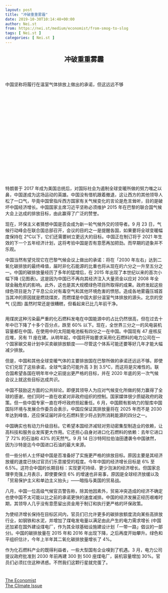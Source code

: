 ```yaml
---
layout: post
title: "冲破重重雾霾"
date: 2019-10-30T10:14:48+00:00
author: Nei.st
from: https://nei.st/medium/economist/from-smog-to-slog
tags: [ Nei.st ]
categories: [ Nei.st ]
---
```


<article class="post-7612 post type-post status-publish format-standard hentry category-economist tag-the-climate-issue" id="post-7612">
 <header class="page-header medium Archives">
  <div class="page-header__image">
  </div>
  <div class="page-header__content">
   <h1 class="page-title text-align-center">
    冲破重重雾霾
   </h1>
  </div>
 </header>
 <div class="entry-content aesop-entry-content" id="post-7612-content">
  <link as="font" crossorigin="anonymous" href="//cdn.jsdelivr.net/gh/0nd1jyU39XQ/_/glyph/font-face/0uIzqoZjSuJfvSBnvgXTcApMtcVhMcpr.woff" rel="preload" type="font/woff"/>
  <link as="font" crossorigin="anonymous" href="//cdn.jsdelivr.net/gh/0nd1jyU39XQ/_/glyph/font-face/1sTnSLZWDKucPX6SAk.woff" rel="preload" type="font/woff"/>
  <p class="blog-post__description">
   中国坚称将履行在温室气体排放上做出的承诺，但这远远不够
  </p>
  <span id="more-7612">
  </span>
  <div class="navigation__primary-inner">
   <a class="economist__link-logo" href="//nei.st/medium/economist">
   </a>
  </div>
  <div class="container img component-image">
   <div class="aspectRatioPlaceholder" style="padding-bottom:56.25%;height: 0;">
    <div class="progressiveMedia" data-height="720" data-width="1280">
     <img alt="" class="progressiveMedia-image" data-src="https://cdn.jsdelivr.net/gh/0nd1jyU39XQ/_/img/1/e52bf525ly1g8f9ovuo9nj20zk0k042v.jpg" src="https://cdn.jsdelivr.net/gh/0nd1jyU39XQ/_/img/1/e52bf525ly1g8f9ovuo9nj20zk0k042v.jpg"/>
    </div>
   </div>
  </div>
  <p>
   特朗普于 2017 年成为美国总统后，对国际社会为遏制全球变暖所做的努力嗤之以鼻，中国遂成为这场运动的英雄。中国没有借机跟着撤退，这让西方的其他领导人松了一口气，毕竟中国曾指斥西方国家有关气候变化的言论是危言耸听，目的是破坏中国经济增长。中国国家主席习近平坚称必须维护 2015 年在巴黎的联合国气候大会上达成的排放目标，由此赢得了广泛的赞誉。
  </p>
  <p>
   现在，环保主义者猜想中国是否会成为新一轮气候外交的领导者。9 月 23 日，气候行动峰会在联合国总部召开，会议的目的之一是提醒各国，如果要将全球变暖幅度保持在 2℃以下，它们还需要树立更远大的目标。中国正在制订将于 2021 年生效的下一个五年经济计划，这将考验中国是否有意愿再加把劲。而早期的迹象并不乐观。
  </p>
  <p>
   中国当然有望兑现它在巴黎气候会议上做出的承诺：将在「2030 年左右」达到二氧化碳排放的最终峰值，届时非化石能源的比重也将从现在的六分之一升至五分之一。中国的碳排放量经历了多年的猛增后，在 2015 年出现了本世纪以来的首次小幅下降 (见图表)。这是因为中国已不再向其经济注入大量资金以应对 2008 年全球金融危机的影响。此外，这也是其大规模绿色项目所取得的成果。政府发起这些绿色项目是为了平息公众对有毒空气和其他环境危害的愤怒。造成各地雾霾压城首当其冲的原因就是燃烧煤炭，而燃煤是中国大部分温室气体排放的源头。北京的空气 (见图) 虽然时常还是很糟糕，但看起来已比几年前干净。
  </p>
  <div class="container img">
   <figure class="image-rightalign">
    <div class="aspectRatioPlaceholder">
     <div class="progressiveMedia" data-height="662" data-width="608">
      <img alt="" class="progressiveMedia-image lazyload" data-src="https://cdn.jsdelivr.net/gh/0nd1jyU39XQ/_/img/1/e52bf525ly1g8f9s396cnj20gw0iedhp.jpg" id="zoom-default" src="https://cdn.jsdelivr.net/gh/0nd1jyU39XQ/_/img/1/e52bf525ly1g8f9s396cnj20gw0iedhp.jpg"/>
     </div>
    </div>
   </figure>
  </div>
  <p>
   用煤炭这种污染最严重的化石燃料发电在中国能源中的占比仍然很高，但在过去十年中已下降了十多个百分点，跌至 60% 以下。现在，全世界三分之一的风电装机容量都在中国，在使用中的太阳能电池板有四分之一在中国。中国现有 47 座核反应堆，另有 11 座在建。从明年起，中国将开始要求采用化石燃料的电力公司在一个国家碳交易计划中买卖碳排放额度——尽管这个体系可能还要等好几年才能大幅减少排放。
  </p>
  <p>
   但是，中国和其他全球变暖气体的主要排放国在巴黎所做的承诺还远远不够。即使它们兑现了这些承诺，全球气温仍可能升高 3 到 3.5℃，而这将是灾难性的。联合国希望各国在明年年中之前提出更严格的目标，并在 2020 年底的另一次气候会议上就这些目标达成共识。
  </p>
  <div class="code-block code-block-1" style="margin: 8px 0; clear: both;">
   <div class="container ads_KbHEVhh8Rw">
    <div class="card card--blog post-sidebar">
     <div class="card-body">
      <div class="logo_ngcontent-kty-0">
      </div>
      <div class="iframe-blocker U6XAMK63Vh00WqvF2BacIQ">
       <div class="background-h60B">
       </div>
       <div class="WumZiPCS4MeMw4pxQ">
       </div>
      </div>
     </div>
     <div class="card-footer">
      <div class="card-footer-wrapper" layout="row bottom-left">
      </div>
     </div>
    </div>
   </div>
  </div>
  <p>
   中国不鼓励这方面的公共辩论。即便其领导人为应对气候变化所做的努力赢得了全球的感谢，他们同时一直在收紧对非政府组织的控制。国家媒体很少质疑政府的政策。但一些中国专家一直在呼吁政府担起重任。6 月，中国颇有影响力的智库中国国际环境与发展合作委员会表示，中国应保证其排放量将在 2025 年而不是 2030 年达到峰值，还应保证届时非化石燃料至少将占到所消耗能源的四分之一。
  </p>
  <p>
   中国确实也有动力升级目标。它希望本国经济减轻对劳动密集型制造业的依赖，让高科技和服务业发挥更大作用。它还担心自身对进口化石燃料的依赖：去年它进口了 72% 的石油和 43% 的天然气。9 月 14 日沙特阿拉伯油田遭袭令中国骇然，因为沙特是迄今中国进口石油的最大来源。
  </p>
  <p>
   但一些分析人士怀疑中国是否准备好了实施更严格的排放目标。原因主要是其经济放缓的速度已快过官员们乐意接受的程度。今年中国的经济增长目标是 6% 至 6.5%。这符合中国的长期目标：实现更可持续、更少泡沫的经济增长。但国家总理李克强上月表示，即使要保住 6% 的增速也非易事，原因是全球经济放缓以及「贸易保护主义和单边主义抬头」——暗指与美国的贸易战。
  </p>
  <p>
   八月，中国一位高级气候官员警告称，除其他因素外，贸易冲突造成的经济不确定也使中国不太可能以比之前的承诺更快的速度减排。中国的经济发展正经历艰难时期，其领导人几乎没有意愿留出资金用于制订和执行更严格的环保政策。
  </p>
  <p>
   为使经济增长保持在目标区间内，官员们已允许更多的碳排放额度流向某些高排放行业，如钢铁和水泥，并增加了煤电发电量以满足由此产生的电力需求增长 (中国还加紧在国外建设煤电厂，作为其全球基础设施建设计划「一带一路」倡议的一部分)。中国的碳排放量在 2015 年和 2016 年出现下降，之后再度开始攀升。绿色和平组织估计，今年上半年其二氧化碳排放量增长了 4%。
  </p>
  <p>
   作为化石燃料产业的既得利益者，一些大型国有企业嗅到了机遇。3 月，电力公司提议政府批准到 2030 年前再建 300 到 500 座煤电厂，装机容量增加 30%。官员们必须扛住这种诱惑。不然我们这颗行星就完蛋了。
  </p>
  <div class="code-block code-block-1" style="margin: 8px 0; clear: both;">
   <div class="container ads_KbHEVhh8Rw">
    <div class="card card--blog post-sidebar">
     <div class="card-body">
      <div class="logo_ngcontent-kty-0">
      </div>
      <div class="iframe-blocker U6XAMK63Vh00WqvF2BacIQ">
       <div class="background-h60B">
       </div>
       <div class="WumZiPCS4MeMw4pxQ">
       </div>
      </div>
     </div>
     <div class="card-footer">
      <div class="card-footer-wrapper" layout="row bottom-left">
      </div>
     </div>
    </div>
   </div>
  </div>
  <div class="container ag ah">
   <div class="fe n el">
    <a class="dt du bn bo bp bq br bs bt bu dv dw bx by dx dy" href="https://nei.st/medium/economist?source=https://www.economist.com/china/2019/09/19/to-prevent-catastrophic-global-warming-china-must-hang-tough">
     <div class="c ff fg ag ah fh el fi fj ce fk fl fm fn fo fp fq fr fs ft fu">
      <div class="bs em en eo ep eq fv ah fw fg ag bm eu fx q fy fz p ac">
      </div>
     </div>
    </a>
   </div>
  </div>
  <div class="code-block code-block-2" style="margin: 8px 0; clear: both;">
   <br/>
   <div class="container ads_KbHEVhh8Rw">
    <div class="card card--blog post-sidebar">
     <div class="card-body">
      <div class="logo_ngcontent-kty-0">
      </div>
      <div class="iframe-blocker U6XAMK63Vh00WqvF2BacIQ">
       <div class="background-h60B">
       </div>
       <div class="WumZiPCS4MeMw4pxQ">
       </div>
      </div>
     </div>
     <div class="card-footer">
      <div class="card-footer-wrapper" layout="row bottom-left">
      </div>
     </div>
    </div>
   </div>
  </div>
 </div>
 <footer class="entry-footer">
  <div class="categories icon-link">
   <a href="https://nei.st/category/medium/economist" rel="category tag">
    The Economist
   </a>
  </div>
  <div class="tags icon-link">
   <a href="https://nei.st/tag/the-climate-issue" rel="tag">
    The Climate Issue
   </a>
  </div>
 </footer>
</article>

